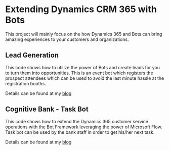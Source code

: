 ﻿# Extending Dynamics CRM 365 with Bots
 
 This project will mainly focus on the how Dynamics 365 and Bots can bring amazing experiences to your customers and organizations. 
 
 ## Lead Generation

This code shows how to utilize the power of Bots and create leads for you to turn them into opportunities. This is an event bot which registers the prospect attendees which can be used to avoid the last minute hassle at the registration booths. 

Details can be found at my [blog](https://www.arafattehsin.com/blog/extending-dynamics-365-with-bots/)

## Cognitive Bank - Task Bot

This code shows how to extend the Dynamics 365 customer service operations with the Bot Framework leveraging the power of Microsoft Flow. Task bot can be used by the bank staff in order to get his/her next task. 

Details can be found at my [blog](https://www.arafattehsin.com/blog/dynamics365-microsoft-flow-bot/)
